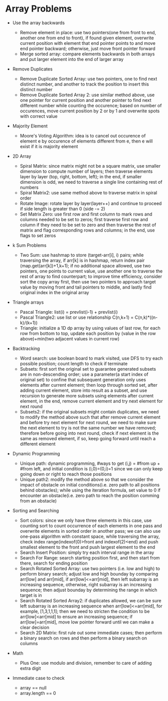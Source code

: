 # Array Problems

+ Use the array backwards
  - Remove element in place: use two pointers(one from front to end, another one from end to front), if found given element, overwrite current position with element that end pointer points to and move end pointer backward; otherwise, just move front pointer forward
  - Merge sorted array: compare elements backwards in both arrays and put larger element into the end of larger array


+ Remove Duplicates
  - Remove Duplicate Sorted Array: use two pointers, one to find next distinct number, and another to track the position to insert this distinct number
  - Remove Duplicate Sorted Array 2: use similar method above, use one pointer for current position and another pointer to find next different number while counting the occurence; based on number of occurences, move current position by 2 or by 1 and overwrite spots with correct value


+ Majority Element
  - Moore's Voting Algorithm: idea is to cancel out occurence of element e by occurence of elements different from e, then e will exist if it is majority element


+ 2D Array
  - Spiral Matrix: since matrix might not be a square matrix, use smaller dimension to compute number of layers; then traverse elements layer by layer (top, right, bottom, left); in the end, if smaller dimension is odd, we need to traverse a single line containing rest of numbers
  - Spiral Matrix2: use same method above to traverse matrix in spiral order
  - Rotate Image: rotate layer by layer(layer++) and continue to proceed if side length is greater than 0 (side -= 2)
  - Set Matrix Zero: use first row and first column to mark rows and columns needed to be set to zeros; first traverse first row and column if they need to be set to zero and then traverse the rest of matrix and flag corresponding rows and columns; in the end, use flags to set zeros


+ k Sum Problems
  - Two Sum: use hashmap to store (target-arr[i], i) pairs; while traversing the array, if arr[k] is in hashmap, return index pair (map.get(arr[k])+1,k+1); if no additional space allowed, use two pointers, one points to current value, use another one to traverse the rest of array to find counterpart; to improve time efficiency, consider sort the copy array first, then use two pointers to approach target value by moving front and tail pointers to middle, and lastly find original index in the original array

+ Triangle arrays
  - Pascal Triangle: list(i) = prevlist(i-1) + prevlist(i)
  - Pascal Triangle2: use list or use relationship C(n,k+1) = C(n,k)*((n-k)/(k+1))
  - Triangle: initialize a 1D dp array by using values of last row, for each row from bottom to top, update each position by (value in the row above)+min(two adjacent values in current row)


+ Backtracking
  - Word search: use boolean board to mark visited, use DFS to try each possible position; count length to check if terminate
  - Subsets: first sort the original set to guarantee generated subsets are in non-descending order; use a parameter(a start index of original set) to confine that subsequent generation only uses elements after current element; then loop through sorted set, after adding current element, store into result as a subset, and use recursion to generate more subsets using elements after current element, in the end, remove current element and try next element for next round
  - Subsets2: if the original subsets might contain duplicates, we need to modify the method above such that after remove current element and before try next element for next round, we need to make sure the next element to try is not the same number we have removed; therefore before going into next round, check if next element is the same as removed element, if so, keep going forward until reach a different element

+ Dynamic Programming
  - Unique path: dynamic programming, #ways to get (i,j) = #from up + #from left, and initial condition is (i,0)=(0,i)=1 since we can only keep going down or right to reach those positions
  - Unique path2: modify the method above so that we consider the impact of obstacle on initial conditions(i.e. zero path to all positions behind obstacles); while using the iteration formula, set value to 0 if encounter an obstacle(i.e. zero path to reach the position comming from an obstacle)

+ Sorting and Searching
  - Sort colors: since we only have three elements in this case, use counting sort to count occurrence of each elements in one pass and overwrite elements in sorted order in another pass; we can also use one-pass algorithm with constant space, while traversing the array, check index range(indexof(0)>front and indexof(2)<end) and push smallest element to the front and push largest element to the end
  - Search Insert Position: simply try each interval range in the array 
  - Search For Range: search starting position first, and then start from there, search for ending position
  - Search Rotated Sorted Array: use two pointers (i.e. low and high) to perform binary search; adjust low and high bounday by comparing arr[low] and arr[mid], if arr[low]<=arr[mid], then left subarray is an increasing sequence, otherwise, right subarray is an increasing sequence; then adjust bounday by determining the range in which target is in
  - Search Rotated Sorted Array2: if duplicates allowed, we can be sure left subarray is an increasing sequence when arr[low]<=arr[mid], for example, [1,3,1,1,1]; then we need to stricten the condition to be arr[low]<arr[mid] to ensure an increasing sequence; if arr[low]=arr[mid], move low pointer forward until we can make a clear decision
  - Search 2D Matrix: first rule out some immediate cases; then perform a binary search on rows and then perform a binary search on columns


+ Math
  - Plus One: use modulo and division, remember to care of adding extra digit
  

+ Immediate case to check
  - array == null
  - array.length == 0